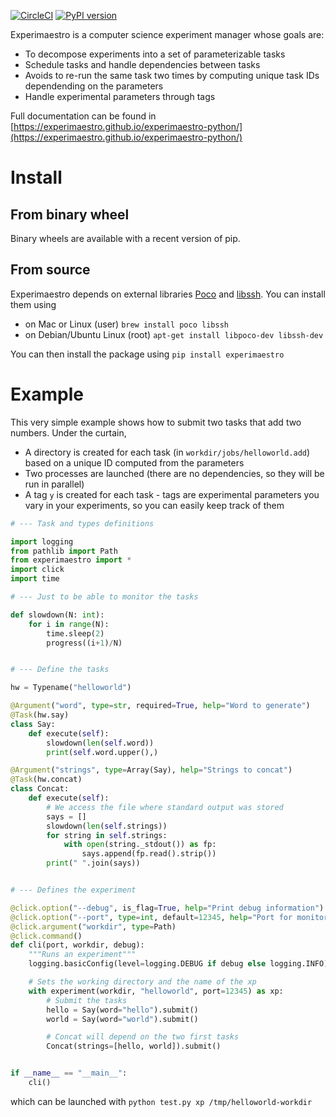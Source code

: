 [![CircleCI](https://circleci.com/gh/experimaestro/experimaestro-python.svg?style=svg)](https://circleci.com/gh/experimaestro/experimaestro-python)
[![PyPI version](https://badge.fury.io/py/experimaestro.svg)](https://badge.fury.io/py/experimaestro)

Experimaestro is a computer science experiment manager whose goals are:

* To decompose experiments into a set of parameterizable tasks
* Schedule tasks and handle dependencies between tasks
* Avoids to re-run the same task two times by computing unique task IDs dependending on the parameters
* Handle experimental parameters through tags

Full documentation can be found in [https://experimaestro.github.io/experimaestro-python/](https://experimaestro.github.io/experimaestro-python/)

# Install

## From binary wheel

Binary wheels are available with a recent version of pip.

## From source

Experimaestro depends on external libraries [Poco](https://pocoproject.org/) and [libssh](https://www.libssh.org/). 
You can install them using

- on Mac or Linux (user) `brew install poco libssh` 
- on Debian/Ubuntu Linux (root) `apt-get install libpoco-dev libssh-dev`

You can then install the package using `pip install experimaestro`

# Example

This very simple example shows how to submit two tasks that add two numbers.
Under the curtain, 

- A directory is created for each task (in `workdir/jobs/helloworld.add`)
  based on a unique ID computed from the parameters
- Two processes are launched (there are no dependencies, so they will be run in parallel)
- A tag `y` is created for each task - tags are experimental parameters you vary in your experiments,
  so you can easily keep track of them


```python
# --- Task and types definitions

import logging
from pathlib import Path
from experimaestro import *
import click
import time

# --- Just to be able to monitor the tasks

def slowdown(N: int):
    for i in range(N):
        time.sleep(2)
        progress((i+1)/N)


# --- Define the tasks

hw = Typename("helloworld")

@Argument("word", type=str, required=True, help="Word to generate")
@Task(hw.say)
class Say:
    def execute(self):
        slowdown(len(self.word))
        print(self.word.upper(),)

@Argument("strings", type=Array(Say), help="Strings to concat")
@Task(hw.concat)
class Concat:
    def execute(self):
        # We access the file where standard output was stored
        says = []
        slowdown(len(self.strings))
        for string in self.strings:
            with open(string._stdout()) as fp:
                says.append(fp.read().strip())
        print(" ".join(says))


# --- Defines the experiment

@click.option("--debug", is_flag=True, help="Print debug information")
@click.option("--port", type=int, default=12345, help="Port for monitoring")
@click.argument("workdir", type=Path)
@click.command()
def cli(port, workdir, debug):
    """Runs an experiment"""
    logging.basicConfig(level=logging.DEBUG if debug else logging.INFO)

    # Sets the working directory and the name of the xp
    with experiment(workdir, "helloworld", port=12345) as xp:
        # Submit the tasks
        hello = Say(word="hello").submit()
        world = Say(word="world").submit()

        # Concat will depend on the two first tasks
        Concat(strings=[hello, world]).submit()


if __name__ == "__main__":
    cli()
```

which can be launched with `python test.py xp /tmp/helloworld-workdir`
